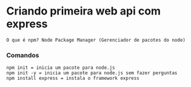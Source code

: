 # Criando primeira web api com express

    O que é npm? Node Package Manager (Gerenciador de pacotes do node)

### Comandos
    npm init = inicia um pacote para node.js
    npm init -y = inicia um pacote para node.js sem fazer perguntas
    npm install express = instala o framework express